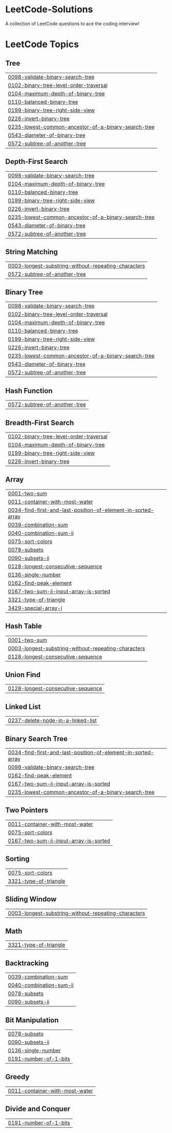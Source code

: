# LeetCode-Solutions
A collection of LeetCode questions to ace the coding interview!

<!---LeetCode Topics Start-->
# LeetCode Topics
## Tree
|  |
| ------- |
| [0098-validate-binary-search-tree](https://github.com/InspectorAB/LeetCode-Solutions/tree/master/0098-validate-binary-search-tree) |
| [0102-binary-tree-level-order-traversal](https://github.com/InspectorAB/LeetCode-Solutions/tree/master/0102-binary-tree-level-order-traversal) |
| [0104-maximum-depth-of-binary-tree](https://github.com/InspectorAB/LeetCode-Solutions/tree/master/0104-maximum-depth-of-binary-tree) |
| [0110-balanced-binary-tree](https://github.com/InspectorAB/LeetCode-Solutions/tree/master/0110-balanced-binary-tree) |
| [0199-binary-tree-right-side-view](https://github.com/InspectorAB/LeetCode-Solutions/tree/master/0199-binary-tree-right-side-view) |
| [0226-invert-binary-tree](https://github.com/InspectorAB/LeetCode-Solutions/tree/master/0226-invert-binary-tree) |
| [0235-lowest-common-ancestor-of-a-binary-search-tree](https://github.com/InspectorAB/LeetCode-Solutions/tree/master/0235-lowest-common-ancestor-of-a-binary-search-tree) |
| [0543-diameter-of-binary-tree](https://github.com/InspectorAB/LeetCode-Solutions/tree/master/0543-diameter-of-binary-tree) |
| [0572-subtree-of-another-tree](https://github.com/InspectorAB/LeetCode-Solutions/tree/master/0572-subtree-of-another-tree) |
## Depth-First Search
|  |
| ------- |
| [0098-validate-binary-search-tree](https://github.com/InspectorAB/LeetCode-Solutions/tree/master/0098-validate-binary-search-tree) |
| [0104-maximum-depth-of-binary-tree](https://github.com/InspectorAB/LeetCode-Solutions/tree/master/0104-maximum-depth-of-binary-tree) |
| [0110-balanced-binary-tree](https://github.com/InspectorAB/LeetCode-Solutions/tree/master/0110-balanced-binary-tree) |
| [0199-binary-tree-right-side-view](https://github.com/InspectorAB/LeetCode-Solutions/tree/master/0199-binary-tree-right-side-view) |
| [0226-invert-binary-tree](https://github.com/InspectorAB/LeetCode-Solutions/tree/master/0226-invert-binary-tree) |
| [0235-lowest-common-ancestor-of-a-binary-search-tree](https://github.com/InspectorAB/LeetCode-Solutions/tree/master/0235-lowest-common-ancestor-of-a-binary-search-tree) |
| [0543-diameter-of-binary-tree](https://github.com/InspectorAB/LeetCode-Solutions/tree/master/0543-diameter-of-binary-tree) |
| [0572-subtree-of-another-tree](https://github.com/InspectorAB/LeetCode-Solutions/tree/master/0572-subtree-of-another-tree) |
## String Matching
|  |
| ------- |
| [0003-longest-substring-without-repeating-characters](https://github.com/InspectorAB/LeetCode-Solutions/tree/master/0003-longest-substring-without-repeating-characters) |
| [0572-subtree-of-another-tree](https://github.com/InspectorAB/LeetCode-Solutions/tree/master/0572-subtree-of-another-tree) |
## Binary Tree
|  |
| ------- |
| [0098-validate-binary-search-tree](https://github.com/InspectorAB/LeetCode-Solutions/tree/master/0098-validate-binary-search-tree) |
| [0102-binary-tree-level-order-traversal](https://github.com/InspectorAB/LeetCode-Solutions/tree/master/0102-binary-tree-level-order-traversal) |
| [0104-maximum-depth-of-binary-tree](https://github.com/InspectorAB/LeetCode-Solutions/tree/master/0104-maximum-depth-of-binary-tree) |
| [0110-balanced-binary-tree](https://github.com/InspectorAB/LeetCode-Solutions/tree/master/0110-balanced-binary-tree) |
| [0199-binary-tree-right-side-view](https://github.com/InspectorAB/LeetCode-Solutions/tree/master/0199-binary-tree-right-side-view) |
| [0226-invert-binary-tree](https://github.com/InspectorAB/LeetCode-Solutions/tree/master/0226-invert-binary-tree) |
| [0235-lowest-common-ancestor-of-a-binary-search-tree](https://github.com/InspectorAB/LeetCode-Solutions/tree/master/0235-lowest-common-ancestor-of-a-binary-search-tree) |
| [0543-diameter-of-binary-tree](https://github.com/InspectorAB/LeetCode-Solutions/tree/master/0543-diameter-of-binary-tree) |
| [0572-subtree-of-another-tree](https://github.com/InspectorAB/LeetCode-Solutions/tree/master/0572-subtree-of-another-tree) |
## Hash Function
|  |
| ------- |
| [0572-subtree-of-another-tree](https://github.com/InspectorAB/LeetCode-Solutions/tree/master/0572-subtree-of-another-tree) |
## Breadth-First Search
|  |
| ------- |
| [0102-binary-tree-level-order-traversal](https://github.com/InspectorAB/LeetCode-Solutions/tree/master/0102-binary-tree-level-order-traversal) |
| [0104-maximum-depth-of-binary-tree](https://github.com/InspectorAB/LeetCode-Solutions/tree/master/0104-maximum-depth-of-binary-tree) |
| [0199-binary-tree-right-side-view](https://github.com/InspectorAB/LeetCode-Solutions/tree/master/0199-binary-tree-right-side-view) |
| [0226-invert-binary-tree](https://github.com/InspectorAB/LeetCode-Solutions/tree/master/0226-invert-binary-tree) |
## Array
|  |
| ------- |
| [0001-two-sum](https://github.com/InspectorAB/LeetCode-Solutions/tree/master/0001-two-sum) |
| [0011-container-with-most-water](https://github.com/InspectorAB/LeetCode-Solutions/tree/master/0011-container-with-most-water) |
| [0034-find-first-and-last-position-of-element-in-sorted-array](https://github.com/InspectorAB/LeetCode-Solutions/tree/master/0034-find-first-and-last-position-of-element-in-sorted-array) |
| [0039-combination-sum](https://github.com/InspectorAB/LeetCode-Solutions/tree/master/0039-combination-sum) |
| [0040-combination-sum-ii](https://github.com/InspectorAB/LeetCode-Solutions/tree/master/0040-combination-sum-ii) |
| [0075-sort-colors](https://github.com/InspectorAB/LeetCode-Solutions/tree/master/0075-sort-colors) |
| [0078-subsets](https://github.com/InspectorAB/LeetCode-Solutions/tree/master/0078-subsets) |
| [0090-subsets-ii](https://github.com/InspectorAB/LeetCode-Solutions/tree/master/0090-subsets-ii) |
| [0128-longest-consecutive-sequence](https://github.com/InspectorAB/LeetCode-Solutions/tree/master/0128-longest-consecutive-sequence) |
| [0136-single-number](https://github.com/InspectorAB/LeetCode-Solutions/tree/master/0136-single-number) |
| [0162-find-peak-element](https://github.com/InspectorAB/LeetCode-Solutions/tree/master/0162-find-peak-element) |
| [0167-two-sum-ii-input-array-is-sorted](https://github.com/InspectorAB/LeetCode-Solutions/tree/master/0167-two-sum-ii-input-array-is-sorted) |
| [3321-type-of-triangle](https://github.com/InspectorAB/LeetCode-Solutions/tree/master/3321-type-of-triangle) |
| [3429-special-array-i](https://github.com/InspectorAB/LeetCode-Solutions/tree/master/3429-special-array-i) |
## Hash Table
|  |
| ------- |
| [0001-two-sum](https://github.com/InspectorAB/LeetCode-Solutions/tree/master/0001-two-sum) |
| [0003-longest-substring-without-repeating-characters](https://github.com/InspectorAB/LeetCode-Solutions/tree/master/0003-longest-substring-without-repeating-characters) |
| [0128-longest-consecutive-sequence](https://github.com/InspectorAB/LeetCode-Solutions/tree/master/0128-longest-consecutive-sequence) |
## Union Find
|  |
| ------- |
| [0128-longest-consecutive-sequence](https://github.com/InspectorAB/LeetCode-Solutions/tree/master/0128-longest-consecutive-sequence) |
## Linked List
|  |
| ------- |
| [0237-delete-node-in-a-linked-list](https://github.com/InspectorAB/LeetCode-Solutions/tree/master/0237-delete-node-in-a-linked-list) |
## Binary Search Tree
|  |
| ------- |
| [0034-find-first-and-last-position-of-element-in-sorted-array](https://github.com/InspectorAB/LeetCode-Solutions/tree/master/0034-find-first-and-last-position-of-element-in-sorted-array) |
| [0098-validate-binary-search-tree](https://github.com/InspectorAB/LeetCode-Solutions/tree/master/0098-validate-binary-search-tree) |
| [0162-find-peak-element](https://github.com/InspectorAB/LeetCode-Solutions/tree/master/0162-find-peak-element) |
| [0167-two-sum-ii-input-array-is-sorted](https://github.com/InspectorAB/LeetCode-Solutions/tree/master/0167-two-sum-ii-input-array-is-sorted) |
| [0235-lowest-common-ancestor-of-a-binary-search-tree](https://github.com/InspectorAB/LeetCode-Solutions/tree/master/0235-lowest-common-ancestor-of-a-binary-search-tree) |
## Two Pointers
|  |
| ------- |
| [0011-container-with-most-water](https://github.com/InspectorAB/LeetCode-Solutions/tree/master/0011-container-with-most-water) |
| [0075-sort-colors](https://github.com/InspectorAB/LeetCode-Solutions/tree/master/0075-sort-colors) |
| [0167-two-sum-ii-input-array-is-sorted](https://github.com/InspectorAB/LeetCode-Solutions/tree/master/0167-two-sum-ii-input-array-is-sorted) |
## Sorting
|  |
| ------- |
| [0075-sort-colors](https://github.com/InspectorAB/LeetCode-Solutions/tree/master/0075-sort-colors) |
| [3321-type-of-triangle](https://github.com/InspectorAB/LeetCode-Solutions/tree/master/3321-type-of-triangle) |
## Sliding Window
|  |
| ------- |
| [0003-longest-substring-without-repeating-characters](https://github.com/InspectorAB/LeetCode-Solutions/tree/master/0003-longest-substring-without-repeating-characters) |
## Math
|  |
| ------- |
| [3321-type-of-triangle](https://github.com/InspectorAB/LeetCode-Solutions/tree/master/3321-type-of-triangle) |
## Backtracking
|  |
| ------- |
| [0039-combination-sum](https://github.com/InspectorAB/LeetCode-Solutions/tree/master/0039-combination-sum) |
| [0040-combination-sum-ii](https://github.com/InspectorAB/LeetCode-Solutions/tree/master/0040-combination-sum-ii) |
| [0078-subsets](https://github.com/InspectorAB/LeetCode-Solutions/tree/master/0078-subsets) |
| [0090-subsets-ii](https://github.com/InspectorAB/LeetCode-Solutions/tree/master/0090-subsets-ii) |
## Bit Manipulation
|  |
| ------- |
| [0078-subsets](https://github.com/InspectorAB/LeetCode-Solutions/tree/master/0078-subsets) |
| [0090-subsets-ii](https://github.com/InspectorAB/LeetCode-Solutions/tree/master/0090-subsets-ii) |
| [0136-single-number](https://github.com/InspectorAB/LeetCode-Solutions/tree/master/0136-single-number) |
| [0191-number-of-1-bits](https://github.com/InspectorAB/LeetCode-Solutions/tree/master/0191-number-of-1-bits) |
## Greedy
|  |
| ------- |
| [0011-container-with-most-water](https://github.com/InspectorAB/LeetCode-Solutions/tree/master/0011-container-with-most-water) |
## Divide and Conquer
|  |
| ------- |
| [0191-number-of-1-bits](https://github.com/InspectorAB/LeetCode-Solutions/tree/master/0191-number-of-1-bits) |
<!---LeetCode Topics End-->
